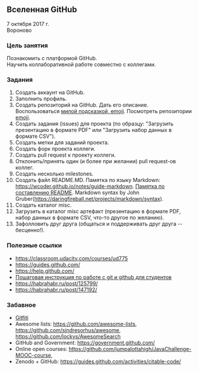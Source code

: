 ## Вселенная GitHub
7 октября 2017 г.       
Вороново      

### Цель занятия
Познакомить с платформой GitHub.      
Научить коллаборативной работе совместно с коллегами.      

### Задания
1. Создать аккаунт на GitHub.       
2. Заполнить профиль.       
3. Создать репозиторий на GitHub. Дать его описание. Воспользоваться [милой подсказкой, emoji](https://www.webpagefx.com/tools/emoji-cheat-sheet/). Посмотреть репозитории [emoji](https://github.com/showcases/emoji).      
4. Создать задания (issues) для проекта (по образцу: "Загрузить презентацию в формате PDF" или "Загрузить набор данных в формате CSV").
5. Создать метки для заданий проекта.
6. Создать форк проекта коллеги.
7. Создать pull request к проекту коллеги.     
8. Отклонить/принять один (и более при желании) pull request-ов коллег.     
9. Создать несколько milestones.      
10. Создать файл README.MD. Памятка по языку Markdown: https://wcoder.github.io/notes/guide-markdown. [Памятка по составлению README](https://guides.github.com/features/wikis/). Markdown syntax by John Gruber(https://daringfireball.net/projects/markdown/syntax).     
11. Создать каталог misc. 
12. Загрузить в каталог misc артефакт (презентацию в формате PDF, набор данных в формате CSV, что-то другое по желанию).
13. Зафолловить друг друга (общаться и поддерживать друг друга -- бесценно!).   


### Полезные ссылки
* https://classroom.udacity.com/courses/ud775      
* https://guides.github.com/       
* https://help.github.com/      
* [Пошаговая инструкция по работе с git и github для студентов](https://github.com/andreiled/mipt-cs-4sem/wiki/%D0%9F%D0%BE%D1%88%D0%B0%D0%B3%D0%BE%D0%B2%D0%B0%D1%8F-%D0%B8%D0%BD%D1%81%D1%82%D1%80%D1%83%D0%BA%D1%86%D0%B8%D1%8F-%D0%BF%D0%BE-%D1%80%D0%B0%D0%B1%D0%BE%D1%82%D0%B5-%D1%81-git-%D0%B8-github-%D0%B4%D0%BB%D1%8F-%D1%81%D1%82%D1%83%D0%B4%D0%B5%D0%BD%D1%82%D0%BE%D0%B2)
* https://habrahabr.ru/post/125799/      
* https://habrahabr.ru/post/147192/   

### Забавное
* [Gitfiti](https://github.com/gelstudios/gitfiti)
* Awesome lists: https://github.com/awesome-lists, https://github.com/sindresorhus/awesome, https://github.com/lockys/AwesomeSearch
* GitHub and Government: https://government.github.com/
* Online open courses: https://github.com/jumpalottahigh/JavaChallenge-MOOC-course, 
* Zenodo + GitHub: https://guides.github.com/activities/citable-code/
